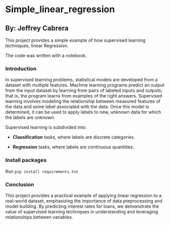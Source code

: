 # Simple_linear_regression

## By: Jeffrey Cabrera

This project provides a simple example of how supervised learning techniques, linear Regression.

The code was written with a notebook.

### Introduction
In supervised learning problems, statistical models are developed from a dataset with multiple features. Machine learning programs predict an output from the input dataset by learning from pairs of labeled inputs and outputs; that is, the program learns from examples of the right answers. Supervised learning involves modeling the relationship between measured features of the data and some label associated with the data. Once this model is determined, it can be used to apply labels to new, unknown data for which the labels are unknown.

Supervised learning is subdivided into:

* **Classification** tasks, where labels are discrete categories. <br/>

* **Regression** tasks, where labels are continuous quantities.

### Install packages
Run `pip install requirements.txt`

### Conclusion

This project provides a practical example of applying linear regression to a real-world dataset, emphasizing the importance of data preprocessing and model building. By predicting interest rates for loans, we demonstrate the value of supervised learning techniques in understanding and leveraging relationships between variables.